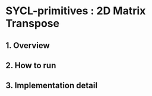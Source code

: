 # SYCL-primitives : 2D Matrix Transpose
## 1. Overview
## 2. How to run
## 3. Implementation detail
